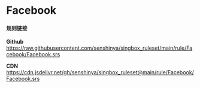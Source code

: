 # Facebook

#### 规则链接

**Github**
https://raw.githubusercontent.com/senshinya/singbox_ruleset/main/rule/Facebook/Facebook.srs

**CDN**
https://cdn.jsdelivr.net/gh/senshinya/singbox_ruleset@main/rule/Facebook/Facebook.srs